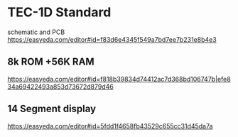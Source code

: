 # TEC-1D Standard
schematic and PCB
https://easyeda.com/editor#id=f83d6e4345f549a7bd7ee7b231e8b4e3

## 8k ROM +56K RAM 
https://easyeda.com/editor#id=f818b39834d74412ac7d368bd106747b|efe834a69422493a853d73672d879d46

## 14 Segment display
https://easyeda.com/editor#id=5fdd1f4658fb43529c655cc31d45da7a


